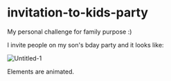 # invitation-to-kids-party
My personal challenge for family purpose :) 

I invite people on my son's bday party and it looks like:

![Untitled-1](https://user-images.githubusercontent.com/86771301/153620809-1ebe0be3-7aba-467b-a839-7ca79772f9cb.jpg)

Elements are animated. 
